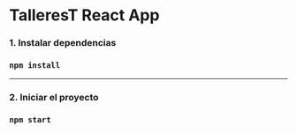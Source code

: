 # TalleresT React App

### 1. Instalar dependencias
### `npm install`
***
### 2. Iniciar el proyecto
### `npm start`
